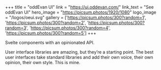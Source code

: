 +++
title = "oddEvan UI"
link = "https://ui.oddevan.com/"
link_text = "See oddEvan UI"
hero_image = "https://picsum.photos/1920/1080"
logo_image = "/logos/oeui.svg"
gallery = ['https://picsum.photos/300?random=1', 'https://picsum.photos/300?random=2', 'https://picsum.photos/300?random=3', 'https://picsum.photos/300?random=4', 'https://picsum.photos/300?random=5']
+++

Svelte components with an opinionated API.

User interface libraries are amazing, but they’re a starting point. The best user interfaces take standard libraries and add their own voice, their own opinion, their own style. This is mine.
